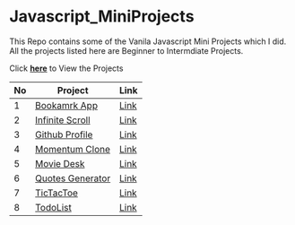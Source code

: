 # Javascript_MiniProjects
This Repo contains some of the Vanila Javascript Mini Projects which I did. All the projects listed here are Beginner to Intermdiate Projects.

Click [**here**](https://mani-barathi.github.io/Javascript_MiniProjects/) to View the Projects

|No| Project | Link |
|--|---------|------|
|1 | [Bookamrk App](https://github.com/mani-barathi/Javascript_MiniProjects/tree/master/Bookmark-app) | [Link](https://mani-barathi.github.io/Javascript_MiniProjects/Bookmark-app/index.html)
|2 | [Infinite Scroll](https://github.com/mani-barathi/Javascript_MiniProjects/tree/master/Infinite_scroll) | [Link](https://mani-barathi.github.io/Javascript_MiniProjects/Infinite_scroll/index.html)
|3 | [Github Profile](https://github.com/mani-barathi/Javascript_MiniProjects/tree/master/Github_Profile) | [Link](https://mani-barathi.github.io/Javascript_MiniProjects/Github_Profile/index.html)
|4 | [Momentum Clone](https://github.com/mani-barathi/Javascript_MiniProjects/tree/master/Momentum-Clone) | [Link](https://mani-barathi.github.io/Javascript_MiniProjects/Momentum-Clone/index.html)
|5 | [Movie Desk](https://github.com/mani-barathi/Javascript_MiniProjects/tree/master/Movie_desk) | [Link](https://mani-barathi.github.io/Javascript_MiniProjects/Movie_desk/index.html)
|6 | [Quotes Generator](https://github.com/mani-barathi/Javascript_MiniProjects/tree/master/Quote_generator) | [Link](https://mani-barathi.github.io/Javascript_MiniProjects/Quote_generator/index.html)
|7 | [TicTacToe](https://github.com/mani-barathi/Javascript_MiniProjects/tree/master/TicTacToe) | [Link](https://mani-barathi.github.io/Javascript_MiniProjects/TicTacToe/index.html)
|8 | [TodoList](https://github.com/mani-barathi/Javascript_MiniProjects/tree/master/TodoList) | [Link](https://mani-barathi.github.io/Javascript_MiniProjects/TodoList/index.html)
